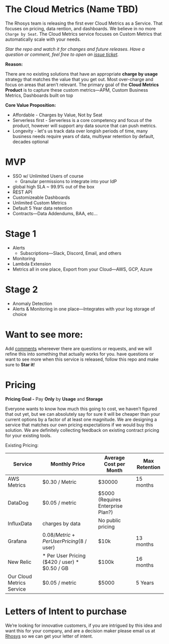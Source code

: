 # The Cloud Metrics (Name TBD)

The Rhosys team is releasing the first ever Cloud Metrics as a Service. That focuses on pricing, data rention, and dashboards. We believe in no more `Charge by Seat`. The Cloud Metrics service focuses on Custom Metrics that automatically scale with your needs.

_Star the repo and watch it for changes and future releases. Have a question or comment, feel free to open an [issue ticket](https://github.com/Rhosys/metrics-service/issues)._

**Reason:**

There are no existing solutions that have an appropriate **charge by usage** strategy that matches the value that you get out. Most over-charge and focus on areas that aren’t relevant. The primary goal of the **Cloud Metrics Product** is to capture these custom metrics—APM, Custom Business Metrics, Dashboards built on top

**Core Value Proposition:**

- Affordable - Charges by Value, Not by Seat
- Serverless first - Serverless is a core competency and focus of the product, however will support any data source that can push metrics.
- Longevity - let's us track data over longish periods of time, many business needs require years of data, multiyear retention by default, decades optional

# MVP

- SSO w/ Unlimited Users of course
    - Granular permissions to integrate into your IdP
- global high SLA ~ 99.9% out of the box
- REST API
- Customizeable Dashboards
- Unlimited Custom Metrics
- Default 5 Year data retention
- Contracts—Data Addendums, BAA, etc…

# Stage 1

- Alerts
    - Subscriptions—Slack, Discord, Email, and others
- Monitoring
- Lambda Extension
- Metrics all in one place, Export from your Cloud—AWS, GCP, Azure

# Stage 2

- Anomaly Detection
- Alerts & Monitoring in one place—Integrates with your log storage of choice

# Want to see more:

Add [comments](https://github.com/Rhosys/metrics-service/issues) whereever there are questions or requests, and we will refine this into something that actually works for you. have questions or want to see more when this service is released, follow this repo and make sure to **Star it**!

# Pricing

**Pricing Goal -** Pay **Only** by **Usage** and **Storage**

Everyone wants to know how much this going to cost, we haven’t figured that out yet, but we can absolutely say for sure it will be cheaper than your current options by a factor of at least one magnitude. We are designing a service that matches our own pricing expectations if we would buy this solution. We are definitely collecting feedback on existing contract pricing for your existing tools.

Existing Pricing:

| Service | Monthly Price | Average Cost per Month | Max Retention |
| --- | --- | --- | --- |
| AWS Metrics | $0.30 / Metric | $30000 | 15 months |
| DataDog | $0.05 / metric | $5000 (Requires Enterprise Plan?) |  |
| InfluxData | charges by data | No public pricing |  |
| Grafana | $0.08 / Metric + Per User Pricing ($8 / user) | $10k | 13 months |
| New Relic | * Per User Pricing ($420 / user) * $0.50 / GB | $100k | 16 months |
| Our Cloud Metrics Service | $0.05 / metric | $5000 | 5 Years |

# Letters of Intent to purchase

We’re looking for innovative customers, if you are intrigued by this idea and want this for your company, and are a decision maker please email us at [Rhosys](mailto:metrics-github@rhosys.ch) so we can get your letter of intent.
